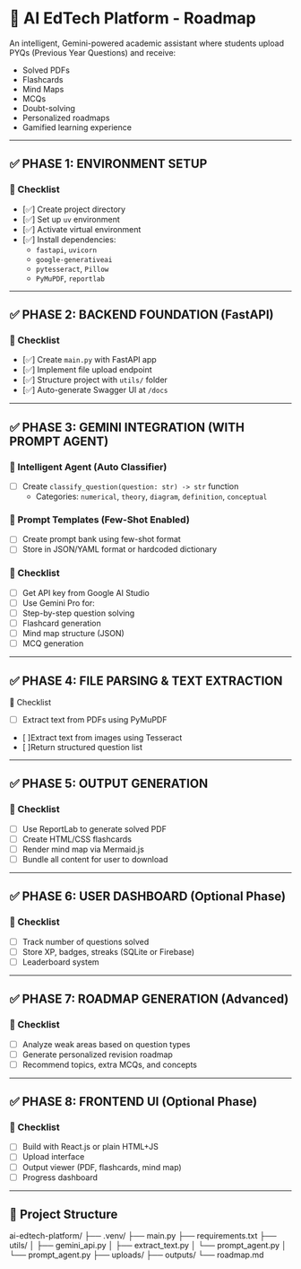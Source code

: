 # 🧭 AI EdTech Platform - Roadmap

An intelligent, Gemini-powered academic assistant where students upload PYQs (Previous Year Questions) and receive:
- Solved PDFs
- Flashcards
- Mind Maps
- MCQs
- Doubt-solving
- Personalized roadmaps
- Gamified learning experience

---

## ✅ PHASE 1: ENVIRONMENT SETUP

### 📌 Checklist
- [✅] Create project directory
- [✅] Set up `uv` environment
- [✅] Activate virtual environment
- [✅] Install dependencies:
  - `fastapi`, `uvicorn`
  - `google-generativeai`
  - `pytesseract`, `Pillow`
  - `PyMuPDF`, `reportlab`

---

## ✅ PHASE 2: BACKEND FOUNDATION (FastAPI)

### 📌 Checklist
- [✅] Create `main.py` with FastAPI app
- [✅] Implement file upload endpoint
- [✅] Structure project with `utils/` folder
- [✅] Auto-generate Swagger UI at `/docs`

---

## ✅ PHASE 3: GEMINI INTEGRATION (WITH PROMPT AGENT)

### 🧠 Intelligent Agent (Auto Classifier)
- [ ] Create `classify_question(question: str) -> str` function
  - Categories: `numerical`, `theory`, `diagram`, `definition`, `conceptual`

### 🔮 Prompt Templates (Few-Shot Enabled)
- [ ] Create prompt bank using few-shot format
- [ ] Store in JSON/YAML format or hardcoded dictionary

### 📌 Checklist
- [ ] Get API key from Google AI Studio
- [ ] Use Gemini Pro for:
- [ ] Step-by-step question solving
- [ ] Flashcard generation
- [ ] Mind map structure (JSON)
- [ ] MCQ generation

---

## ✅ PHASE 4: FILE PARSING & TEXT EXTRACTION
📌 Checklist
- [ ] Extract text from PDFs using PyMuPDF
- [ ]Extract text from images using Tesseract
- [ ]Return structured question list

---

## ✅ PHASE 5: OUTPUT GENERATION

### 📌 Checklist
- [ ] Use ReportLab to generate solved PDF
- [ ] Create HTML/CSS flashcards
- [ ] Render mind map via Mermaid.js
- [ ] Bundle all content for user to download

---

## ✅ PHASE 6: USER DASHBOARD (Optional Phase)

### 📌 Checklist
- [ ] Track number of questions solved
- [ ] Store XP, badges, streaks (SQLite or Firebase)
- [ ] Leaderboard system

---

## ✅ PHASE 7: ROADMAP GENERATION (Advanced)

### 📌 Checklist
- [ ] Analyze weak areas based on question types
- [ ] Generate personalized revision roadmap
- [ ] Recommend topics, extra MCQs, and concepts

---

## ✅ PHASE 8: FRONTEND UI (Optional Phase)

### 📌 Checklist
- [ ] Build with React.js or plain HTML+JS
- [ ] Upload interface
- [ ] Output viewer (PDF, flashcards, mind map)
- [ ] Progress dashboard

---

## 🧩 Project Structure

ai-edtech-platform/
├── .venv/
├── main.py
├── requirements.txt
├── utils/
│ ├── gemini_api.py
│ ├── extract_text.py
│ └── prompt_agent.py
│ └── prompt_agent.py
├── uploads/
├── outputs/
└── roadmap.md
